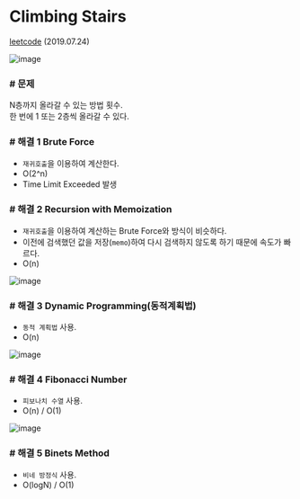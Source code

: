 # Climbing Stairs

[leetcode](https://leetcode.com/problems/climbing-stairs/) (2019.07.24)

![image](https://user-images.githubusercontent.com/40231980/61757944-a51d4200-adfd-11e9-89ff-75988befa162.png)

### # 문제

N층까지 올라갈 수 있는 방법 횟수.<br/>
한 번에 1 또는 2층씩 올라갈 수 있다.<br/>

### # 해결 1 Brute Force

- `재귀호출`을 이용하여 계산한다.<br/>
- O(2^n)<br/>
- Time Limit Exceeded 발생<br/>

### # 해결 2 Recursion with Memoization

- `재귀호출`을 이용하여 계산하는 Brute Force와 방식이 비슷하다.<br/>
- 이전에 검색했던 값을 저장(`memo`)하여 다시 검색하지 않도록 하기 때문에 속도가 빠르다.
- O(n)<br/>

![image](https://user-images.githubusercontent.com/40231980/61758077-4a381a80-adfe-11e9-85da-3b8cc1bbbfda.png)

### # 해결 3 Dynamic Programming(동적계획법)

- `동적 계획법` 사용.<br/>
- O(n)

![image](https://user-images.githubusercontent.com/40231980/61758218-db0ef600-adfe-11e9-9e94-8e023a9adc2d.png)

### # 해결 4 Fibonacci Number

- `피보나치 수열` 사용.<br/>
- O(n) / O(1)

![image](https://user-images.githubusercontent.com/40231980/61758321-507ac680-adff-11e9-872d-ed544f388fae.png)

### # 해결 5 Binets Method

- `비네 방정식` 사용.<br/>
- O(logN) / O(1)
